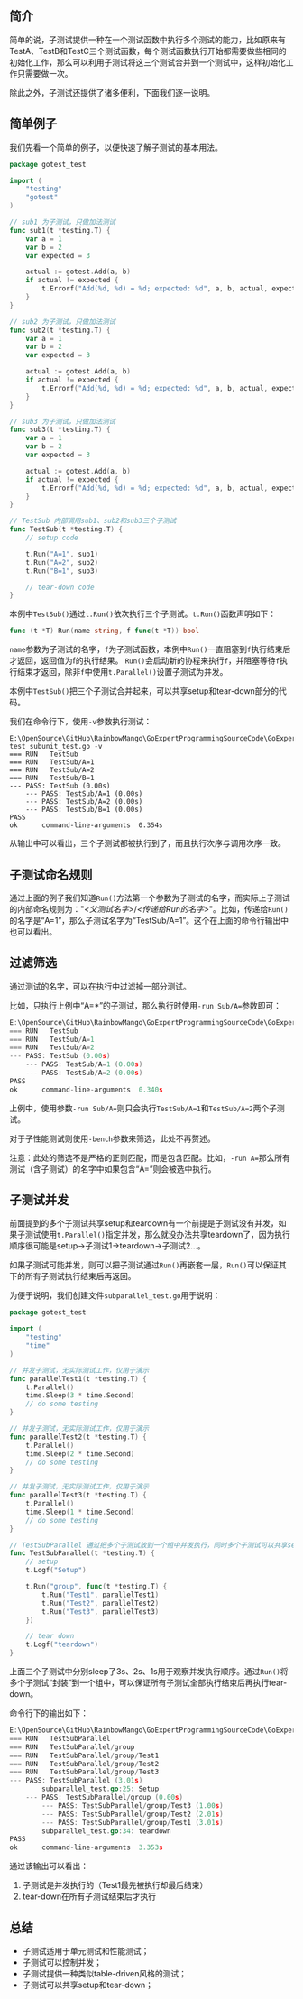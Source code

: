 ## 简介
简单的说，子测试提供一种在一个测试函数中执行多个测试的能力，比如原来有TestA、TestB和TestC三个测试函数，每个测试函数执行开始都需要做些相同的初始化工作，那么可以利用子测试将这三个测试合并到一个测试中，这样初始化工作只需要做一次。

除此之外，子测试还提供了诸多便利，下面我们逐一说明。

## 简单例子
我们先看一个简单的例子，以便快速了解子测试的基本用法。
```go
package gotest_test

import (
    "testing"
    "gotest"
)

// sub1 为子测试，只做加法测试
func sub1(t *testing.T) {
    var a = 1
    var b = 2
    var expected = 3

    actual := gotest.Add(a, b)
    if actual != expected {
        t.Errorf("Add(%d, %d) = %d; expected: %d", a, b, actual, expected)
    }
}

// sub2 为子测试，只做加法测试
func sub2(t *testing.T) {
    var a = 1
    var b = 2
    var expected = 3

    actual := gotest.Add(a, b)
    if actual != expected {
        t.Errorf("Add(%d, %d) = %d; expected: %d", a, b, actual, expected)
    }
}

// sub3 为子测试，只做加法测试
func sub3(t *testing.T) {
    var a = 1
    var b = 2
    var expected = 3

    actual := gotest.Add(a, b)
    if actual != expected {
        t.Errorf("Add(%d, %d) = %d; expected: %d", a, b, actual, expected)
    }
}

// TestSub 内部调用sub1、sub2和sub3三个子测试
func TestSub(t *testing.T) {
    // setup code

    t.Run("A=1", sub1)
    t.Run("A=2", sub2)
    t.Run("B=1", sub3)

    // tear-down code
}
```
本例中`TestSub()`通过`t.Run()`依次执行三个子测试。`t.Run()`函数声明如下：
```go
func (t *T) Run(name string, f func(t *T)) bool
```
`name`参数为子测试的名字，`f`为子测试函数，本例中`Run()`一直阻塞到`f`执行结束后才返回，返回值为f的执行结果。
`Run()`会启动新的协程来执行`f`，并阻塞等待`f`执行结束才返回，除非`f`中使用`t.Parallel()`设置子测试为并发。

本例中`TestSub()`把三个子测试合并起来，可以共享setup和tear-down部分的代码。

我们在命令行下，使用`-v`参数执行测试：
```
E:\OpenSource\GitHub\RainbowMango\GoExpertProgrammingSourceCode\GoExpert\src\gotest>go test subunit_test.go -v
=== RUN   TestSub
=== RUN   TestSub/A=1
=== RUN   TestSub/A=2
=== RUN   TestSub/B=1
--- PASS: TestSub (0.00s)
    --- PASS: TestSub/A=1 (0.00s)
    --- PASS: TestSub/A=2 (0.00s)
    --- PASS: TestSub/B=1 (0.00s)
PASS
ok      command-line-arguments  0.354s
```
从输出中可以看出，三个子测试都被执行到了，而且执行次序与调用次序一致。

## 子测试命名规则
通过上面的例子我们知道`Run()`方法第一个参数为子测试的名字，而实际上子测试的内部命名规则为："*<父测试名字>*/*<传递给Run的名字>*"。比如，传递给`Run()`的名字是“A=1”，那么子测试名字为“TestSub/A=1”。这个在上面的命令行输出中也可以看出。

## 过滤筛选
通过测试的名字，可以在执行中过滤掉一部分测试。

比如，只执行上例中“A=*”的子测试，那么执行时使用`-run Sub/A=`参数即可：
```go
E:\OpenSource\GitHub\RainbowMango\GoExpertProgrammingSourceCode\GoExpert\src\gotest>go test subunit_test.go -v -run Sub/A=
=== RUN   TestSub
=== RUN   TestSub/A=1
=== RUN   TestSub/A=2
--- PASS: TestSub (0.00s)
    --- PASS: TestSub/A=1 (0.00s)
    --- PASS: TestSub/A=2 (0.00s)
PASS
ok      command-line-arguments  0.340s

```
上例中，使用参数`-run Sub/A=`则只会执行`TestSub/A=1`和`TestSub/A=2`两个子测试。

对于子性能测试则使用`-bench`参数来筛选，此处不再赘述。

注意：此处的筛选不是严格的正则匹配，而是包含匹配。比如，`-run A=`那么所有测试（含子测试）的名字中如果包含“A=”则会被选中执行。

## 子测试并发
前面提到的多个子测试共享setup和teardown有一个前提是子测试没有并发，如果子测试使用`t.Parallel()`指定并发，那么就没办法共享teardown了，因为执行顺序很可能是setup->子测试1->teardown->子测试2...。

如果子测试可能并发，则可以把子测试通过`Run()`再嵌套一层，`Run()`可以保证其下的所有子测试执行结束后再返回。

为便于说明，我们创建文件`subparallel_test.go`用于说明：
```go
package gotest_test

import (
    "testing"
    "time"
)

// 并发子测试，无实际测试工作，仅用于演示
func parallelTest1(t *testing.T) {
    t.Parallel()
    time.Sleep(3 * time.Second)
    // do some testing
}

// 并发子测试，无实际测试工作，仅用于演示
func parallelTest2(t *testing.T) {
    t.Parallel()
    time.Sleep(2 * time.Second)
    // do some testing
}

// 并发子测试，无实际测试工作，仅用于演示
func parallelTest3(t *testing.T) {
    t.Parallel()
    time.Sleep(1 * time.Second)
    // do some testing
}

// TestSubParallel 通过把多个子测试放到一个组中并发执行，同时多个子测试可以共享setup和tear-down
func TestSubParallel(t *testing.T) {
    // setup
    t.Logf("Setup")

    t.Run("group", func(t *testing.T) {
        t.Run("Test1", parallelTest1)
        t.Run("Test2", parallelTest2)
        t.Run("Test3", parallelTest3)
    })

    // tear down
    t.Logf("teardown")
}

```
上面三个子测试中分别sleep了3s、2s、1s用于观察并发执行顺序。通过`Run()`将多个子测试“封装”到一个组中，可以保证所有子测试全部执行结束后再执行tear-down。

命令行下的输出如下：
```go
E:\OpenSource\GitHub\RainbowMango\GoExpertProgrammingSourceCode\GoExpert\src\gotest>go test subparallel_test.go -v -run SubParallel
=== RUN   TestSubParallel
=== RUN   TestSubParallel/group
=== RUN   TestSubParallel/group/Test1
=== RUN   TestSubParallel/group/Test2
=== RUN   TestSubParallel/group/Test3
--- PASS: TestSubParallel (3.01s)
        subparallel_test.go:25: Setup
    --- PASS: TestSubParallel/group (0.00s)
        --- PASS: TestSubParallel/group/Test3 (1.00s)
        --- PASS: TestSubParallel/group/Test2 (2.01s)
        --- PASS: TestSubParallel/group/Test1 (3.01s)
        subparallel_test.go:34: teardown
PASS
ok      command-line-arguments  3.353s
```
通过该输出可以看出：
1. 子测试是并发执行的（Test1最先被执行却最后结束）
2. tear-down在所有子测试结束后才执行

## 总结
* 子测试适用于单元测试和性能测试；
* 子测试可以控制并发；
* 子测试提供一种类似table-driven风格的测试；
* 子测试可以共享setup和tear-down；
